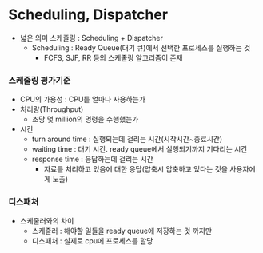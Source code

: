 # Scheduling, Dispatcher

- 넓은 의미 스케줄링 : Scheduling + Dispatcher
  - Scheduling : Ready Queue(대기 큐)에서 선택한 프로세스를 실행하는 것
    - FCFS, SJF, RR 등의 스케줄링 알고리즘이 존재

### 스케줄링 평가기준

- CPU의 가용성 : CPU를 얼마나 사용하는가
- 처리량(Throughput)
  - 초당 몇 million의 명령을 수행했는가
- 시간
  - turn around time : 실행되는데 걸리는 시간(시작시간~종료시간)
  - waiting time : 대기 시간. ready queue에서 실행되기까지 기다리는 시간
  - response time : 응답하는데 걸리는 시간
    - 자료를 처리하고 있음에 대한 응답(압축시 압축하고 있다는 것을 사용자에게 노출)

### 디스패처

- 스케줄러와의 차이
  - 스케줄러 : 해야할 일들을 ready queue에 저장하는 것 까지만
  - 디스패처 : 실제로 cpu에 프로세스를 할당